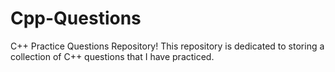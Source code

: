 # Cpp-Questions
C++ Practice Questions Repository! This repository is dedicated to storing a collection of C++ questions that I have practiced.
